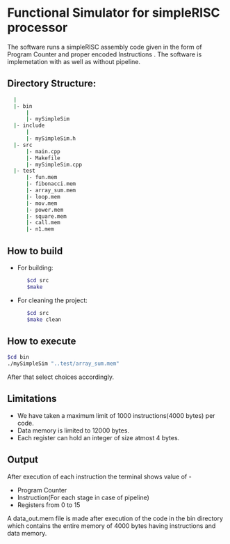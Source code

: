 # Functional Simulator for simpleRISC processor
The software runs a simpleRISC assembly code given in the form of Program Counter and proper encoded Instructions . The software is implemetation with as well as without pipeline.


## Directory Structure:
```bash
  |
  |- bin
      |
      |- mySimpleSim
  |- include
      |
      |- mySimpleSim.h
  |- src
      |- main.cpp
      |- Makefile
      |- mySimpleSim.cpp
  |- test
      |- fun.mem
      |- fibonacci.mem
      |- array_sum.mem
      |- loop.mem
      |- mov.mem
      |- power.mem
      |- square.mem
      |- call.mem
      |- n1.mem
```

## How to build
- For building:
  ```bash
	 $cd src
	 $make
  ```

- For cleaning the project:
  ```bash
	 $cd src
	 $make clean
  ```

## How to execute
```bash
$cd bin
./mySimpleSim "..test/array_sum.mem"
```
After that select choices accordingly.


## Limitations
- We have taken a maximum limit of 1000 instructions(4000 bytes) per code.
- Data memory is limited to 12000 bytes.
- Each register can hold an integer of size atmost 4 bytes.


## Output
After execution of each instruction the terminal shows value of - 
  - Program Counter
  - Instruction(For each stage in case of pipeline)
  - Registers from 0 to 15

A data_out.mem file is made after execution of the code in the bin directory which contains the entire memory of 4000 bytes having instructions and data memory.
